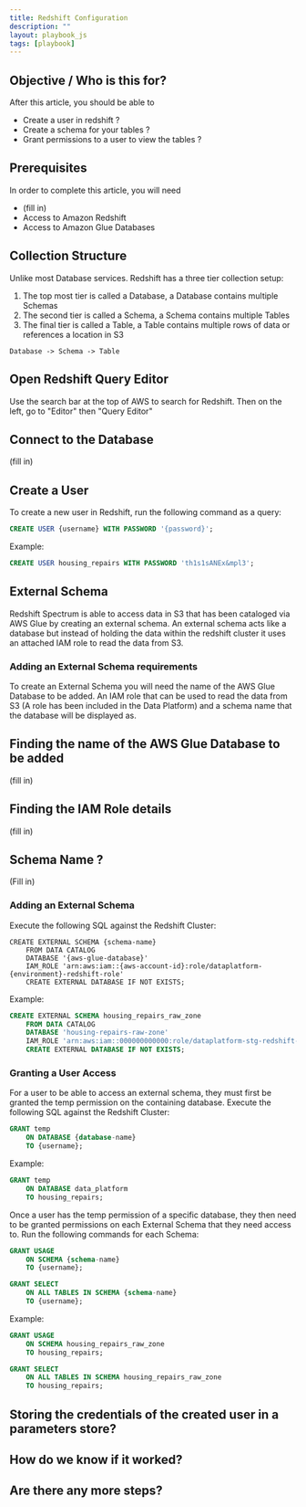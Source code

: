 ```yaml
---
title: Redshift Configuration
description: ""
layout: playbook_js
tags: [playbook]
---
```


## Objective / Who is this for?
After this article, you should be able to
* Create a user in redshift ?
* Create a schema for your tables ?
* Grant permissions to a user to view the tables ?

## Prerequisites
In order to complete this article, you will need
* (fill in)
* Access to Amazon Redshift
* Access to Amazon Glue Databases


## Collection Structure
Unlike most Database services. Redshift has a three tier collection setup:
1. The top most tier is called a Database, a Database contains multiple Schemas
2. The second tier is called a Schema, a Schema contains multiple Tables
3. The final tier is called a Table, a Table contains multiple rows of data or references a location in S3

```Database -> Schema -> Table```

## Open Redshift Query Editor
Use the search bar at the top of AWS to search for Redshift. Then on the left, go to "Editor" then "Query Editor"

## Connect to the Database
(fill in)

## Create a User
To create a new user in Redshift, run the following command as a query:
```sql
CREATE USER {username} WITH PASSWORD '{password}';
```

Example:
```sql
CREATE USER housing_repairs WITH PASSWORD 'th1s1sANEx&mpl3';
```

## External Schema

Redshift Spectrum is able to access data in S3 that has been cataloged via AWS Glue by creating an external
schema. An external schema acts like a database but instead of holding the data within the redshift cluster it uses an
attached IAM role to read the data from S3.

### Adding an External Schema requirements

To create an External Schema you will need the name of the AWS Glue Database to be added. An IAM role that can be used
to read the data from S3 (A role has been included in the Data Platform) and a schema name that the database will be
displayed as.

## Finding the name of the AWS Glue Database to be added
(fill in)

## Finding the IAM Role details
(fill in)

## Schema Name ?
(Fill in)

### Adding an External Schema
Execute the following SQL against the Redshift Cluster:
```
CREATE EXTERNAL SCHEMA {schema-name}
    FROM DATA CATALOG
    DATABASE '{aws-glue-database}'
    IAM_ROLE 'arn:aws:iam::{aws-account-id}:role/dataplatform-{environment}-redshift-role'
    CREATE EXTERNAL DATABASE IF NOT EXISTS;
```

Example:
```sql
CREATE EXTERNAL SCHEMA housing_repairs_raw_zone
    FROM DATA CATALOG
    DATABASE 'housing-repairs-raw-zone'
    IAM_ROLE 'arn:aws:iam::000000000000:role/dataplatform-stg-redshift-role'
    CREATE EXTERNAL DATABASE IF NOT EXISTS;
```

### Granting a User Access

For a user to be able to access an external schema, they must first be granted the temp permission on the containing
database. Execute the following SQL against the Redshift Cluster:

```sql
GRANT temp
	ON DATABASE {database-name}
    TO {username};
```

Example:
```sql
GRANT temp
	ON DATABASE data_platform
    TO housing_repairs;
```

Once a user has the temp permission of a specific database, they then need to be granted permissions on each External
Schema that they need access to. Run the following commands for each Schema:

```sql
GRANT USAGE
	ON SCHEMA {schema-name}
    TO {username};

GRANT SELECT
	ON ALL TABLES IN SCHEMA {schema-name}
    TO {username};
```

Example:
```sql
GRANT USAGE
	ON SCHEMA housing_repairs_raw_zone
    TO housing_repairs;

GRANT SELECT
	ON ALL TABLES IN SCHEMA housing_repairs_raw_zone
    TO housing_repairs;
```

## Storing the credentials of the created user in a parameters store?

## How do we know if it worked?

## Are there any more steps?
